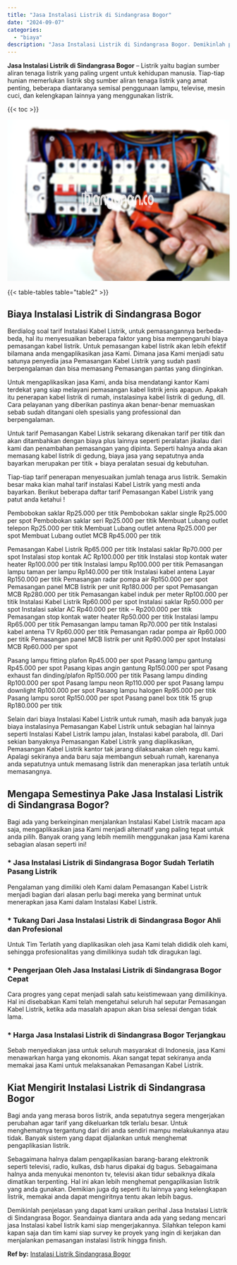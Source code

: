 ```yaml
---
title: "Jasa Instalasi Listrik di Sindangrasa Bogor"
date: "2024-09-07"
categories: 
  - "biaya"
description: "Jasa Instalasi Listrik di Sindangrasa Bogor. Demikinlah penjelasan yang dapat kami uraikan perihal Jasa Instalasi Listrik di Sindangrasa Bogor. Seandainya di..."
---
```


**Jasa Instalasi Listrik di Sindangrasa Bogor** – Listrik yaitu bagian sumber aliran tenaga listrik yang paling urgent untuk kehidupan manusia. Tiap-tiap hunian memerlukan listrik sbg sumber aliran tenaga listrik yang amat penting, beberapa diantaranya semisal penggunaan lampu, televise, mesin cuci, dan kelengkapan lainnya yang menggunakan listrik.

{{< toc >}}

![Jasa Instalasi Listrik di Sindangrasa Bogor](/images/instalasi-listrik-murah19.png)

{{< table-tables table="table2" >}}

## Biaya Instalasi Listrik di Sindangrasa Bogor

Berdialog soal tarif Instalasi Kabel Listrik, untuk pemasangannya berbeda-beda, hal itu menyesuaikan beberapa faktor yang bisa mempengaruhi biaya pemasangan kabel listrik. Untuk pemasangan kabel listrik akan lebih efektif bilamana anda mengaplikasikan jasa Kami. Dimana jasa Kami menjadi satu satunya penyedia jasa Pemasangan Kabel Listrik yang sudah pasti berpengalaman dan bisa memasang Pemasangan pantas yang diinginkan.

Untuk mengaplikasikan jasa Kami, anda bisa mendatangi kantor Kami terdekat yang siap melayani pemasangan kabel listrik jenis apapun. Apakah itu penerapan kabel listrik di rumah, instalasinya kabel listrik di gedung, dll. Cara pelayanan yang diberikan pastinya akan benar-benar memuaskan sebab sudah ditangani oleh spesialis yang professional dan berpengalaman.

Untuk tarif Pemasangan Kabel Listrik sekarang dikenakan tarif per titik dan akan ditambahkan dengan biaya plus lainnya seperti peralatan jikalau dari kami dan penambahan pemasangan yang dipinta. Seperti halnya anda akan memasang kabel listrik di gedung, biaya jasa yang sepatutnya anda bayarkan merupakan per titik + biaya peralatan sesuai dg kebutuhan.

Tiap-tiap tarif penerapan menyesuaikan jumlah tenaga arus listrik. Semakin besar maka kian mahal tarif instalasi Kabel Listrik yang mesti anda bayarkan. Berikut beberapa daftar tarif Pemasangan Kabel Listrik yang patut anda ketahui !

Pembobokan saklar Rp25.000 per titik Pembobokan saklar single Rp25.000 per spot Pembobokan saklar seri Rp25.000 per titik Membuat Lubang outlet telepon Rp25.000 per titik Membuat Lubang outlet antena Rp25.000 per spot Membuat Lubang outlet MCB Rp45.000 per titik

Pemasangan Kabel Listrik Rp65.000 per titik Instalasi saklar Rp70.000 per spot Instalasi stop kontak AC Rp100.000 per titik Instalasi stop kontak water heater Rp100.000 per titik Instalasi lampu Rp100.000 per titik Pemasangan lampu taman per lampu Rp140.000 per titik Instalasi kabel antena Layar Rp150.000 per titik Pemasangan radar pompa air Rp150.000 per spot Pemasangan panel MCB listrik per unit Rp180.000 per spot Pemasangan MCB Rp280.000 per titik Pemasangan kabel induk per meter Rp100.000 per titik Instalasi Kabel Listrik Rp60.000 per spot Instalasi saklar Rp50.000 per spot Instalasi saklar AC Rp40.000 per titik – Rp200.000 per titik Pemasangan stop kontak water heater Rp50.000 per titik Instalasi lampu Rp65.000 per titik Pemasangan lampu taman Rp70.000 per titik Instalasi kabel antena TV Rp60.000 per titik Pemasangan radar pompa air Rp60.000 per titik Pemasangan panel MCB listrik per unit Rp90.000 per spot Instalasi MCB Rp60.000 per spot

Pasang lampu fitting plafon Rp45.000 per spot Pasang lampu gantung Rp45.000 per spot Pasang kipas angin gantung Rp150.000 per spot Pasang exhaust fan dinding/plafon Rp150.000 per titik Pasang lampu dinding Rp100.000 per spot Pasang lampu neon Rp110.000 per spot Pasang lampu downlight Rp100.000 per spot Pasang lampu halogen Rp95.000 per titik Pasang lampu sorot Rp150.000 per spot Pasang panel box titik 15 grup Rp180.000 per titik

Selain dari biaya Instalasi Kabel Listrik untuk rumah, masih ada banyak juga biaya instalasinya Pemasangan Kabel Listrik untuk sebagian hal lainnya seperti Instalasi Kabel Listrik lampu jalan, Instalasi kabel parabola, dll. Dari sekian banyaknya Pemasangan Kabel Listrik yang diaplikasikan, Pemasangan Kabel Listrik kantor tak jarang dilaksanakan oleh regu kami. Apalagi sekiranya anda baru saja membangun sebuah rumah, karenanya anda sepatutnya untuk memasang listrik dan menerapkan jasa terlatih untuk memasangnya.

## Mengapa Semestinya Pake Jasa Instalasi Listrik di Sindangrasa Bogor?

Bagi ada yang berkeinginan menjalankan Instalasi Kabel Listrik macam apa saja, mengaplikasikan jasa Kami menjadi alternatif yang paling tepat untuk anda pilih. Banyak orang yang lebih memilih menggunakan jasa Kami karena sebagian alasan seperti ini!

### \* Jasa Instalasi Listrik di Sindangrasa Bogor Sudah Terlatih Pasang Listrik

Pengalaman yang dimiliki oleh Kami dalam Pemasangan Kabel Listrik menjadi bagian dari alasan perlu bagi mereka yang berminat untuk menerapkan jasa Kami dalam Instalasi Kabel Listrik.

### \* Tukang Dari Jasa Instalasi Listrik di Sindangrasa Bogor Ahli dan Profesional

Untuk Tim Terlatih yang diaplikasikan oleh jasa Kami telah dididik oleh kami, sehingga profesionalitas yang dimilikinya sudah tdk diragukan lagi.

### \* Pengerjaan Oleh Jasa Instalasi Listrik di Sindangrasa Bogor Cepat

Cara progres yang cepat menjadi salah satu keistimewaan yang dimilikinya. Hal ini disebabkan Kami telah mengetahui seluruh hal seputar Pemasangan Kabel Listrik, ketika ada masalah apapun akan bisa selesai dengan tidak lama.

### \* Harga Jasa Instalasi Listrik di Sindangrasa Bogor Terjangkau

Sebab menyediakan jasa untuk seluruh masyarakat di Indonesia, jasa Kami menawarkan harga yang ekonomis. Akan sangat tepat sekiranya anda memakai jasa Kami untuk melaksanakan Pemasangan Kabel Listrik.

## Kiat Mengirit Instalasi Listrik di Sindangrasa Bogor


Bagi anda yang merasa boros listrik, anda sepatutnya segera mengerjakan perubahan agar tarif yang dikeluarkan tdk terlalu besar. Untuk menghematnya tergantung dari diri anda sendiri mampu melakukannya atau tidak. Banyak sistem yang dapat dijalankan untuk menghemat pengaplikasian listrik.

Sebagaimana halnya dalam pengaplikasian barang-barang elektronik seperti televisi, radio, kulkas, dsb harus dipakai dg bagus. Sebagaimana halnya anda menyukai menonton tv, televisi akan tidur sebaiknya dikala dimatikan terpenting. Hal ini akan lebih menghemat pengaplikasian listrik yang anda gunakan. Demikian juga dg seperti itu lainnya yang kelengkapan listrik, memakai anda dapat mengiritnya tentu akan lebih bagus.

Demikinlah penjelasan yang dapat kami uraikan perihal Jasa Instalasi Listrik di Sindangrasa Bogor. Seandainya diantara anda ada yang sedang mencari jasa Instalasi kabel listrik kami siap mengerjakannya. Silahkan telepon kami kapan saja dan tim kami siap survey ke proyek yang ingin di kerjakan dan menjalankan pemasangan instalasi listrik hingga finish.

**Ref by:** [Instalasi Listrik Sindangrasa Bogor](https://id.wikipedia.org/wiki/Instalasi)
